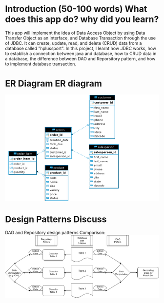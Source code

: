 # Introduction (50-100 words) What does this app do? why did you learn? 
This app will implement the idea of Data Access Object by using Data Transfer Object as an interface, and Database Transaction through the use of JDBC. It can create, update, read, and delete (CRUD) data from a database called "hplussport". In this project, I learnt how JDBC works, how to establish a connection between java and database, how to CRUD data in a database, the difference between DAO and Reporsitory pattern, and how to implement database transaction. 

# ER Diagram ER diagram 
![Diagram](../assets/ERDiagram.png)

# Design Patterns Discuss 
DAO and Repository design patterns Comparison:
![Diagram](../assets/RepoVsDAO.png)
